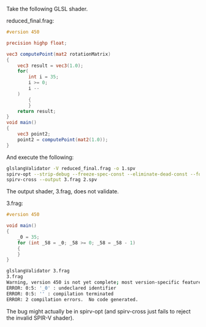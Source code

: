 Take the following GLSL shader.

reduced_final.frag:

```glsl
#version 450

precision highp float;

vec3 computePoint(mat2 rotationMatrix)
{
    vec3 result = vec3(1.0);
    for(
        int i = 35;
        i >= 0;
        i --
    )
        {
        }
    return result;
}
void main()
{
    vec3 point2;
    point2 = computePoint(mat2(1.0));
}

```

And execute the following:

```sh
glslangValidator -V reduced_final.frag -o 1.spv
spirv-opt --strip-debug --freeze-spec-const --eliminate-dead-const --fold-spec-const-op-composite --unify-const --flatten-decorations --inline-entry-points-exhaustive --convert-local-access-chains --eliminate-common-uniform --eliminate-local-single-block --eliminate-local-single-store --eliminate-local-multi-store --eliminate-insert-extract --eliminate-dead-code-aggressive --eliminate-dead-branches --merge-blocks 1.spv -o 2.spv
spirv-cross --output 3.frag 2.spv
```

The output shader, 3.frag, does not validate.

3.frag:

```glsl
#version 450

void main()
{
    _0 = 35;
    for (int _58 = _0; _58 >= 0; _58 = _58 - 1)
    {
    }
}
```

```sh
glslangValidator 3.frag
3.frag
Warning, version 450 is not yet complete; most version-specific features are present, but some are missing.
ERROR: 0:5: '_0' : undeclared identifier 
ERROR: 0:5: '' : compilation terminated 
ERROR: 2 compilation errors.  No code generated.
```

The bug might actually be in spirv-opt (and spirv-cross just fails to reject the invalid SPIR-V shader). 



